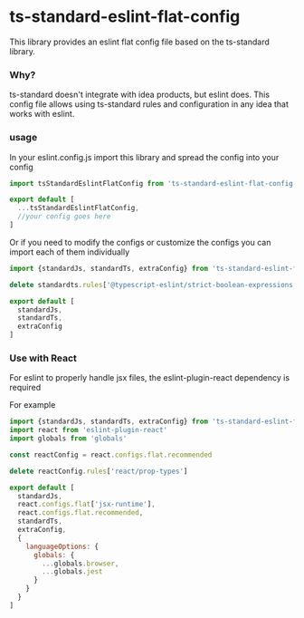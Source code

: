 # ts-standard-eslint-flat-config
This library provides an eslint flat config file based on the ts-standard library.

### Why?
ts-standard doesn't integrate with idea products, but eslint does. This config file allows using
ts-standard rules and configuration in any idea that works with eslint.

### usage
In your eslint.config.js import this library and spread the config into your config
```js
import tsStandardEslintFlatConfig from 'ts-standard-eslint-flat-config'

export default [
  ...tsStandardEslintFlatConfig,
  //your config goes here
]
```

Or if you need to modify the configs or customize the configs you can import each of them individually

```js
import {standardJs, standardTs, extraConfig} from 'ts-standard-eslint-flat-config'

delete standardts.rules['@typescript-eslint/strict-boolean-expressions']

export default [
  standardJs,
  standardTs,
  extraConfig
]
```

### Use with React
For eslint to properly handle jsx files, the eslint-plugin-react dependency is required

For example
```js
import {standardJs, standardTs, extraConfig} from 'ts-standard-eslint-flat-config'
import react from 'eslint-plugin-react'
import globals from 'globals'

const reactConfig = react.configs.flat.recommended

delete reactConfig.rules['react/prop-types']

export default [
  standardJs,
  react.configs.flat['jsx-runtime'],
  react.configs.flat.recommended,
  standardTs,
  extraConfig,
  {
    languageOptions: {
      globals: {
        ...globals.browser,
        ...globals.jest
      }
    }
  }
]

```